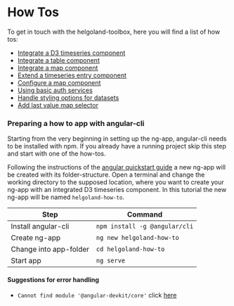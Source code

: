 # How Tos

To get in touch with the helgoland-toolbox, here you will find a list of how tos:

- [Integrate a D3 timeseries component](./how-tos/integrate-a-d3-timeseries-component.html)
- [Integrate a table component](./how-tos/integrate-a-table-component.html)
- [Integrate a map component](./how-tos/integrate-map.html)
- [Extend a timeseries entry component](./how-tos/extend-a-timeseries-entry-component.html)
- [Configure a map component](./how-tos/configure-map-component.html)
- [Using basic auth services](./how-tos/basic-auth-services.html)
- [Handle styling options for datasets](../how-tos/handle-styling-options.html)
- [Add last value map selector](../how-tos/add-last-value-map-selector.html)

### Preparing a how to app with angular-cli

Starting from the very beginning in setting up the ng-app, angular-cli needs to be installed with npm. If you already have a running project skip this step and start with one of the how-tos.

Following the instructions of the [angular quickstart guide](https://angular.io/guide/quickstart) a new ng-app will be created with its folder-structure.
Open a terminal and change the working directory to the supposed location, where you want to create your ng-app with an integrated D3 timeseries component. In this tutorial the new ng-app will be named `helgoland-how-to`.

| Step                   | Command                       |
|------------------------|-------------------------------|
| Install angular-cli    | `npm install -g @angular/cli` |
| Create ng-app          | `ng new helgoland-how-to`     |
| Change into app-folder | `cd helgoland-how-to`         |
| Start app              | `ng serve`                    |

#### Suggestions for error handling

- `Cannot find module '@angular-devkit/core'` click [here](https://github.com/angular/angular-cli/issues/9307)